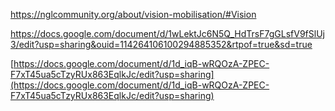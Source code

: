 https://nglcommunity.org/about/vision-mobilisation/#Vision

https://docs.google.com/document/d/1wLektJc6N5Q_HdTrsF7gGLsfV9fSlUj3/edit?usp=sharing&ouid=114264106100294885352&rtpof=true&sd=true

[https://docs.google.com/document/d/1d_iqB-wRQOzA-ZPEC-F7xT45ua5cTzyRUx863EqlkJc/edit?usp=sharing](https://docs.google.com/document/d/1d_iqB-wRQOzA-ZPEC-F7xT45ua5cTzyRUx863EqlkJc/edit?usp=sharing)


